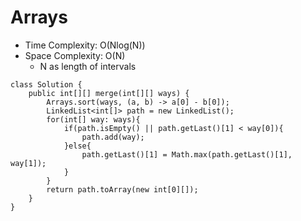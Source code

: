 # Arrays
* Time Complexity: O(Nlog(N))
* Space Complexity: O(N)
	* N as length of intervals
```
class Solution {
    public int[][] merge(int[][] ways) {
        Arrays.sort(ways, (a, b) -> a[0] - b[0]);
        LinkedList<int[]> path = new LinkedList();
        for(int[] way: ways){
            if(path.isEmpty() || path.getLast()[1] < way[0]){
                path.add(way);
            }else{
                path.getLast()[1] = Math.max(path.getLast()[1], way[1]);
            }
        }
        return path.toArray(new int[0][]);
    }
}
```